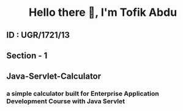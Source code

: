 <h1 align="center">Hello there 👋, I'm Tofik  Abdu </h1>
<h2 align="left">ID : UGR/1721/13 </h2>
<h2 align="left">Section - 1 </h2>

## Java-Servlet-Calculator
### a simple calculator built for Enterprise Application Development Course with Java Servlet


